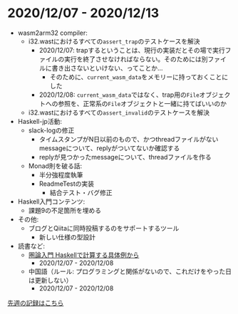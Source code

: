# 2020/12/07 - 2020/12/13

- wasm2arm32 compiler:
    - i32.wastにおけるすべての`assert_trap`のテストケースを解決
        - 2020/12/07: trapするということは、現行の実装だとその場で実行ファイルの実行を終了させなければならない。そのためには別ファイルに書き出さないといけない、ってことか...
            - そのために、`current_wasm_data`をメモリーに持っておくことにした
        - 2020/12/08: `current_wasm_data`ではなく、trap用の`File`オブジェクトへの参照を、正常系の`File`オブジェクトと一緒に持てばいいのか
    - i32.wastにおけるすべての`assert_invalid`のテストケースを解決
- Haskell-jp活動:
    - slack-logの修正
        - タイムスタンプがN日以前のもので、かつthreadファイルがないmessageについて、replyがついてないか確認する
        - replyが見つかったmessageについて、threadファイルを作る
    - Monad則を破る話:
        - 半分強程度執筆
        - ReadmeTestの実装
            - 結合テスト・バグ修正
- Haskell入門コンテンツ:
    - 課題9の不足箇所を埋める
- その他:
    - ブログとQiitaに同時投稿するのをサポートするツール
        - 新しい仕様の型設計
- 読書など:
    - [圏論入門 Haskellで計算する具体例から](https://www.nippyo.co.jp/shop/book/8340.html)
        - 2020/12/07 - 2020/12/08
    - 中国語（ルール: プログラミングと関係がないので、これだけをやった日は更新しない）
        - 2020/12/07 - 2020/12/08

[先週の記録はこちら](https://github.com/igrep/daily-commits/blob/6eb1401b86ee228594e2dc9837b26abedbc08a35/yesterday.md)
